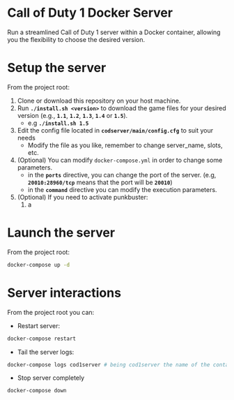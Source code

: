 # Call of Duty 1 Docker Server
Run a streamlined Call of Duty 1 server within a Docker container, allowing you the flexibility to choose the desired version.

# Setup the server
From the project root:
1. Clone or download this repository on your host machine.
1. Run **`./install.sh <version>`** to download the game files for your desired version (e.g., **`1.1`**, **`1.2`**, **`1.3`**, **`1.4`** or **`1.5`**).
   - e.g **`./install.sh 1.5`**
1. Edit the config file located in **`codserver/main/config.cfg`** to suit your needs
   - Modify the file as you like, remember to change server_name, slots, etc.
1. (Optional) You can modify `docker-compose.yml` in order to change some parameters.
   - in the **`ports`** directive, you can change the port of the server. (e.g, **`20010:28960/tcp`** means that the port will be **`20010`**)
   - in the **`command`** directive you can modify the execution parameters.
1. (Optional) If you need to activate punkbuster:
   1. a

# Launch the server
From the project root:
``` bash
docker-compose up -d
```

# Server interactions
From the project root you can:
- Restart server:
``` bash
docker-compose restart
```

- Tail the server logs:
``` bash
docker-compose logs cod1server # being cod1server the name of the container
```

- Stop server completely
``` bash
docker-compose down
```
